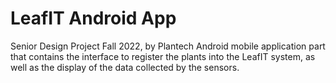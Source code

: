 # LeafIT Android App
Senior Design Project Fall 2022, by Plantech
Android mobile application part that contains the interface to register the plants into the LeafIT system, as well as the display of the data collected by the sensors.
